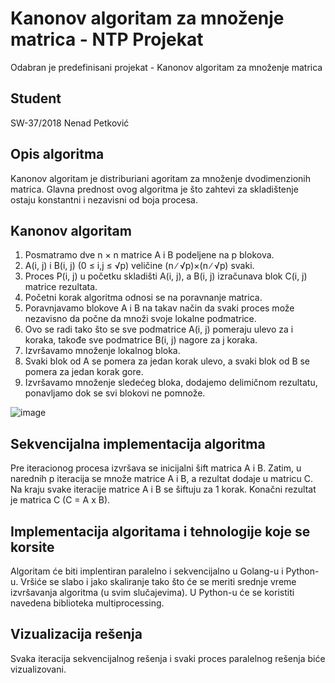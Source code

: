# Kanonov algoritam za množenje matrica - NTP Projekat

Odabran je predefinisani projekat - Kanonov algoritam za množenje matrica 

## Student
SW-37/2018 Nenad Petković

## Opis algoritma

Kanonov algoritam je distriburiani agoritam za množenje dvodimenzionih matrica. Glavna prednost ovog algoritma je što zahtevi za skladištenje ostaju konstantni i nezavisni od boja procesa.

## Kanonov algoritam 

1. Posmatramo dve n × n matrice A i B podeljene na p blokova.
2. A(i, j) i B(i, j) (0 ≤ i,j ≤ √p) veličine (n ∕ √p)×(n ∕ √p) svaki.
3. Proces P(i, j) u početku skladišti A(i, j), a B(i, j) izračunava blok C(i, j) matrice rezultata.
4. Početni korak algoritma odnosi se na poravnanje matrica.
5. Poravnjavamo blokove A i B na takav način da svaki proces može nezavisno da počne da množi svoje lokalne podmatrice.
6. Ovo se radi tako što se sve podmatrice A(i, j) pomeraju ulevo za i koraka, takođe sve podmatrice B(i, j) nagore za j koraka.
7. Izvršavamo množenje lokalnog bloka.
8. Svaki blok od A se pomera za jedan korak ulevo, a svaki blok od B se pomera za jedan korak gore.
9. Izvršavamo množenje sledećeg bloka, dodajemo delimičnom rezultatu, ponavljamo dok se svi blokovi ne pomnože.

![image](https://user-images.githubusercontent.com/70920836/179054881-4f32db86-e1ee-4d53-812d-13e9c3873cf0.png)

## Sekvencijalna implementacija algoritma

Pre iteracionog procesa izvršava se inicijalni šift matrica A i B. Zatim, u narednih p iteracija se množe matrice A i B, a rezultat dodaje u matricu C. Na kraju svake iteracije matrice A i B se šiftuju za 1 korak. Konačni rezultat je matrica C (C = A x B).

## Implementacija algoritama i tehnologije koje se korsite

Algoritam će biti implentiran paralelno i sekvencijalno u Golang-u i Python-u. Vršiće se slabo i jako skaliranje tako što će se meriti srednje vreme izvršavanja algoritma (u svim slučajevima). U Python-u će se koristiti navedena biblioteka multiprocessing.

## Vizualizacija rešenja

Svaka iteracija sekvencijalnog rešenja i svaki proces paralelnog rešenja biće vizualizovani.

